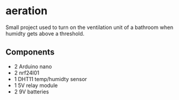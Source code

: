 # aeration
Small project used to turn on the ventilation unit of a bathroom when humidty gets above a threshold.

## Components
- 2 Arduino nano
- 2 nrf24l01
- 1 DHT11 temp/humidty sensor
- 1 5V relay module
- 2 9V batteries
